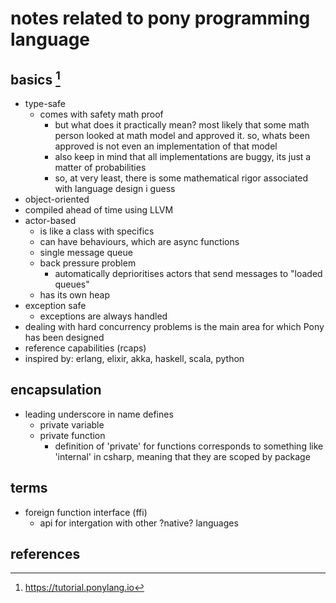# notes related to pony programming language

## basics [^1]

- type-safe
  - comes with safety math proof
    - but what does it practically mean? most likely that some math person looked at math
      model and approved it. so, whats been approved is not even an implementation of that model
    - also keep in mind that all implementations are buggy, its just a matter of probabilities
    - so, at very least, there is some mathematical rigor associated with language design i guess
- object-oriented
- compiled ahead of time using LLVM
- actor-based
  - is like a class with specifics
  - can have behaviours, which are async functions
  - single message queue
  - back pressure problem
    - automatically deprioritises actors that send messages to "loaded queues"
  - has its own heap
- exception safe
  - exceptions are always handled
- dealing with hard concurrency problems is the main area for which Pony has been designed
- reference capabilities (rcaps)
- inspired by: erlang, elixir, akka, haskell, scala, python


## encapsulation

- leading underscore in name defines
  - private variable
  - private function
    - definition of 'private' for functions corresponds to something like 'internal' in csharp,
      meaning that they are scoped by package


## terms

- foreign function interface (ffi)
  - api for intergation with other ?native? languages


## references

[^1]: https://tutorial.ponylang.io
